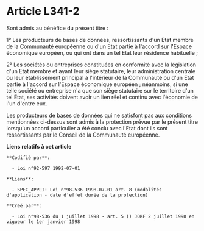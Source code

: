 # Article L341-2

Sont admis au bénéfice du présent titre :

1° Les producteurs de bases de données, ressortissants d'un Etat membre de la Communauté européenne ou d'un Etat partie à
l'accord sur l'Espace économique européen, ou qui ont dans un tel Etat leur résidence habituelle ;

2° Les sociétés ou entreprises constituées en conformité avec la législation d'un Etat membre et ayant leur siège statutaire,
leur administration centrale ou leur établissement principal à l'intérieur de la Communauté ou d'un Etat partie à l'accord
sur l'Espace économique européen ; néanmoins, si une telle société ou entreprise n'a que son siège statutaire sur le
territoire d'un tel Etat, ses activités doivent avoir un lien réel et continu avec l'économie de l'un d'entre eux.

Les producteurs de bases de données qui ne satisfont pas aux conditions mentionnées ci-dessus sont admis à la protection
prévue par le présent titre lorsqu'un accord particulier a été conclu avec l'Etat dont ils sont ressortissants par le Conseil
de la Communauté européenne.

**Liens relatifs à cet article**

	**Codifié par**:

	  - Loi n°92-597 1992-07-01

	**Liens**:

	  - SPEC_APPLI: Loi n°98-536 1998-07-01 art. 8 (modalités d'application - date d'effet durée de la protection)

	**Créé par**:

	  - Loi n°98-536 du 1 juillet 1998 - art. 5 () JORF 2 juillet 1998 en vigueur le 1er janvier 1998
